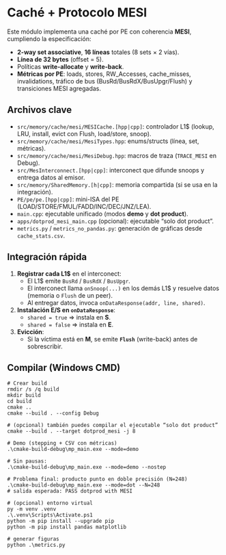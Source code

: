 # Caché + Protocolo MESI

Este módulo implementa una caché por PE con coherencia **MESI**, cumpliendo la especificación:
- **2-way set associative**, **16 líneas** totales (8 sets × 2 vías).
- **Línea de 32 bytes** (offset = 5).
- Políticas **write-allocate** y **write-back**.
- **Métricas por PE**: loads, stores, RW_Accesses, cache_misses, invalidations, tráfico de bus (BusRd/BusRdX/BusUpgr/Flush) y transiciones MESI agregadas.

## Archivos clave
- `src/memory/cache/mesi/MESICache.[hpp|cpp]`: controlador L1$ (lookup, LRU, install, evict con Flush, load/store, snoop).
- `src/memory/cache/mesi/MesiTypes.hpp`: enums/structs (línea, set, métricas).
- `src/memory/cache/mesi/MesiDebug.hpp`: macros de traza (`TRACE_MESI` en Debug).
- `src/MesInterconnect.[hpp|cpp]`: interconect que difunde snoops y entrega datos al emisor.
- `src/memory/SharedMemory.[h|cpp]`: memoria compartida (si se usa en la integración).
- `PE/pe/pe.[hpp|cpp]`: mini-ISA del PE (LOAD/STORE/FMUL/FADD/INC/DEC/JNZ/LEA).
- `main.cpp`: ejecutable unificado (modos **demo** y **dot product**).
- `apps/dotprod_mesi_main.cpp` (opcional): ejecutable “solo dot product”.
- `metrics.py` / `metrics_no_pandas.py`: generación de gráficas desde `cache_stats.csv`.

## Integración rápida
1. **Registrar cada L1$** en el interconect:
   - El L1$ emite `BusRd` / `BusRdX` / `BusUpgr`.
   - El interconect llama `onSnoop(...)` en los demás L1$ y resuelve datos (memoria o `Flush` de un peer).
   - Al entregar datos, invoca `onDataResponse(addr, line, shared)`.
2. **Instalación E/S en `onDataResponse`**:
   - `shared = true` ⇒ instala en **S**.
   - `shared = false` ⇒ instala en **E**.
3. **Evicción**:
   - Si la víctima está en **M**, se emite **`Flush`** (write-back) antes de sobrescribir.

## Compilar (Windows CMD)
```CMD
# Crear build
rmdir /s /q build
mkdir build
cd build
cmake ..
cmake --build . --config Debug

# (opcional) también puedes compilar el ejecutable “solo dot product”
cmake --build . --target dotprod_mesi -j 8

# Demo (stepping + CSV con métricas)
.\cmake-build-debug\mp_main.exe --mode=demo

# Sin pausas:
.\cmake-build-debug\mp_main.exe --mode=demo --nostep

# Problema final: producto punto en doble precisión (N=248)
.\cmake-build-debug\mp_main.exe --mode=dot --N=248
# salida esperada: PASS dotprod with MESI

# (opcional) entorno virtual
py -m venv .venv
.\.venv\Scripts\Activate.ps1
python -m pip install --upgrade pip
python -m pip install pandas matplotlib

# generar figuras
python .\metrics.py
